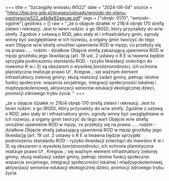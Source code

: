 +++
title = "Szczegóły wniosku W522"
date = "2024-06-04"
source = "https://bip.brg.gda.pl/images/uploads/wnioski-do-planu-ogolnego/w522_a4b8e92aecae.pdf"
tags = ["obręb: 0170", "wnioski-ogolne"]
geolinks = []
raw = "„że o objęcie działek nr 216/4 obręb 170 strefą zieleni i rekreacji. Jest to teren rodzin: s go (ROD), który przynależy do w/w strefy. Zgodnie z ustawą o ROD, jako stały el i infrastruktury gmin, ogrody winny być uwzględniane w ich rozwoju, a organy gmin tworzyć do tego wart Objęcie w/w strefą umożliwi ujawnienie ROD w mpzp, co przełoży się na prawa ..... rodzin - działkow Objęcie strefą zakazującą ujawnienia ROD w mpzp groziłoby jego likwidacją (art. 19 ust. 2 ustawy o R E ia twawna będzie sprzyjała podnoszeniu standardu ROD - ryzyko likwidacji zniechęci do inwestov K w i 3) są obszarem o wysokiej bioróżnorodności, ich ochrona planistyczna realizuje prawo U! , Kregow..; sej ważnym element infrastruktury zielonej gminy; służą realizacji zadań gminy, pełniąc istotne funkcj społeczne: wsparcia socjalnego, integracji społeczności lokalnej i międzypokoleniowej, aktywizacji seniorów edukacji ekologicznej dzieci, promocji zdrowego trybu życia. "
+++

„że o objęcie działek nr 216/4 obręb 170 strefą zieleni i rekreacji. Jest to teren rodzin:
s go (ROD), który przynależy do w/w strefy. Zgodnie z ustawą o ROD, jako stały el i
infrastruktury gmin, ogrody winny być uwzględniane w ich rozwoju, a organy gmin tworzyć do tego wart
Objęcie w/w strefą umożliwi ujawnienie ROD w mpzp, co przełoży się na prawa ..... rodzin - działkow
Objęcie strefą zakazującą ujawnienia ROD w mpzp groziłoby jego likwidacją (art. 19 ust. 2 ustawy o R
E ia twawna będzie sprzyjała podnoszeniu standardu ROD - ryzyko likwidacji zniechęci do inwestov K
w i 3) są obszarem o wysokiej bioróżnorodności, ich ochrona planistyczna realizuje prawo U! ,
Kregow..; sej ważnym element infrastruktury zielonej gminy; służą realizacji zadań gminy, pełniąc istotne funkcj
społeczne: wsparcia socjalnego, integracji społeczności lokalnej i międzypokoleniowej, aktywizacji seniorów
edukacji ekologicznej dzieci, promocji zdrowego trybu życia.



